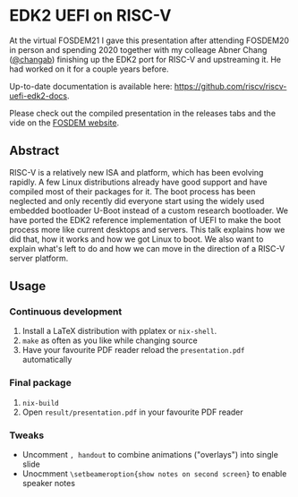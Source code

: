# EDK2 UEFI on RISC-V

At the virtual FOSDEM21 I gave this presentation after attending FOSDEM20 in
person and spending 2020 together with my colleage Abner Chang ([@changab](https://github.com/changab))
finishing up the EDK2 port for RISC-V and upstreaming it. He had worked on it
for a couple years before.

Up-to-date documentation is available here: https://github.com/riscv/riscv-uefi-edk2-docs.

Please check out the compiled presentation in the releases tabs and the vide on
the [FOSDEM website](https://fosdem.org/2021/schedule/event/firmware_uor/).

## Abstract
RISC-V is a relatively new ISA and platform, which has been evolving rapidly. A few Linux distributions already have good support and have compiled most of their packages for it. The boot process has been neglected and only recently did everyone start using the widely used embedded bootloader U-Boot instead of a custom research bootloader. We have ported the EDK2 reference implementation of UEFI to make the boot process more like current desktops and servers. This talk explains how we did that, how it works and how we got Linux to boot. We also want to explain what's left to do and how we can move in the direction of a RISC-V server platform.

## Usage
### Continuous development
1. Install a LaTeX distribution with pplatex or `nix-shell`.
2. `make` as often as you like while changing source
3. Have your favourite PDF reader reload the `presentation.pdf` automatically

### Final package
1. `nix-build`
2. Open `result/presentation.pdf` in your favourite PDF reader

### Tweaks
- Uncomment `, handout` to combine animations ("overlays") into single slide
- Unocmment `\setbeameroption{show notes on second screen}` to enable speaker notes
